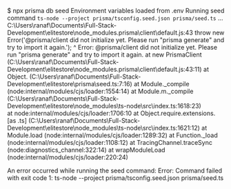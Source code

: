 $ npx prisma db seed
Environment variables loaded from .env
Running seed command `ts-node --project prisma/tsconfig.seed.json prisma/seed.ts` ...
C:\Users\ranaf\Documents\Full-Stack-Development\elitestore\node_modules\.prisma\client\default.js:43
throw new Error('@prisma/client did not initialize yet. Please run "prisma generate" and try to import it again.');
^
Error: @prisma/client did not initialize yet. Please run "prisma generate" and try to import it again.
at new PrismaClient (C:\Users\ranaf\Documents\Full-Stack-Development\elitestore\node_modules\.prisma\client\default.js:43:11)
at Object.<anonymous> (C:\Users\ranaf\Documents\Full-Stack-Development\elitestore\prisma\seed.ts:7:16)
at Module.\_compile (node:internal/modules/cjs/loader:1554:14)
at Module.m.\_compile (C:\Users\ranaf\Documents\Full-Stack-Development\elitestore\node_modules\ts-node\src\index.ts:1618:23)  
 at node:internal/modules/cjs/loader:1706:10
at Object.require.extensions.<computed> [as .ts] (C:\Users\ranaf\Documents\Full-Stack-Development\elitestore\node_modules\ts-node\src\index.ts:1621:12)
at Module.load (node:internal/modules/cjs/loader:1289:32)
at Function.\_load (node:internal/modules/cjs/loader:1108:12)
at TracingChannel.traceSync (node:diagnostics_channel:322:14)
at wrapModuleLoad (node:internal/modules/cjs/loader:220:24)

An error occurred while running the seed command:
Error: Command failed with exit code 1: ts-node --project prisma/tsconfig.seed.json prisma/seed.ts
